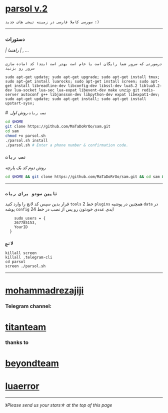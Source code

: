 # [parsol v.2](https://telegram.me/titantims)

`سورسی کاملا فارسی در زمینه تیجی های جدید :)`

* * *

### دستورات

*| راهنما | , ...*

* * *
`درصورتی که سرور شما رایگان است یا خام است بهتر است ابتدا کد اماده سازی سرور رو بزنید`
```
sudo apt-get update; sudo apt-get upgrade; sudo apt-get install tmux; sudo apt-get install luarocks; sudo apt-get install screen; sudo apt-get install libreadline-dev libconfig-dev libssl-dev lua5.2 liblua5.2-dev lua-socket lua-sec lua-expat libevent-dev make unzip git redis-server autoconf g++ libjansson-dev libpython-dev expat libexpat1-dev; sudo apt-get update; sudo apt-get install; sudo apt-get install upstart-sysv;
```
#` نصب ربات`
*روش اول*
```sh
cd $HOME
git clone https://github.com/MaTaDoRrOo/sam.git
cd sam
chmod +x parsol.sh
./parsol.sh install
./parsol.sh # Enter a phone number & confirmation code.
```
### `نصب ربات`
*روش دوم کد یک پارچه*
```sh
cd $HOME && git clone https://github.com/MaTaDoRrOo/sam.git && cd sam && chmod +x parsol.sh && ./parsol.sh install && ./parsol.sh 
```

* * *

### `تایین سودو برای ربات`
 قرار بدین سپس کد لانچ را وارد کنید  `tools`  خط 2   `plugins` همچنین در پوشیه  `data` در پوشه `config` ایدی عددی خودتون رو پس از نصب در خط 24 
```
    sudo_users = {
    267785153,
    YourID
  }
```
### `لانچ`
```
killall screen
killall .telegram-cli
cd parsol
screen ./parsol.sh

```
* * *


# [mohammadrezajiji](https://telegram.me/mohammadrezajiji)


###  Telegram channel:

# [titanteam](https://telegram.me/titantims)

### thanks to   

# [beyondteam](https://telegram.me/BeyondTeam)

# [luaerror](https://telegram.me/luaerror)

* * *
》*Please send us your stars☆ at the top of this page*

